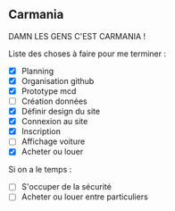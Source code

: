 ## Carmania


DAMN LES GENS C'EST CARMANIA !

Liste des choses à faire pour me terminer :

- [x] Planning
- [x] Organisation github
- [x] Prototype mcd
- [ ] Création données
- [x] Définir design du site
- [x] Connexion au site
- [x] Inscription
- [ ] Affichage voiture
- [x] Acheter ou louer

Si on a le temps : 
- [ ] S'occuper de la sécurité
- [ ] Acheter ou louer entre particuliers
